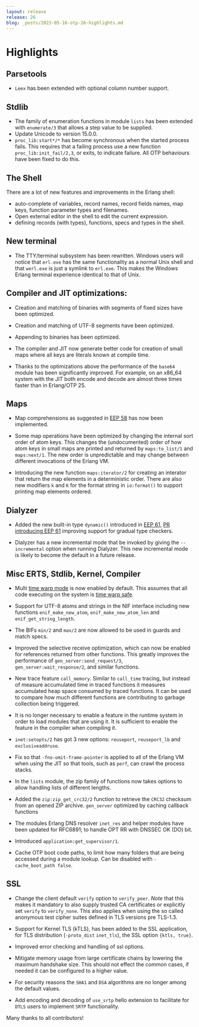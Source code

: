 ```yaml
---
layout: release
release: 26
blog: _posts/2023-05-16-otp-26-highlights.md
---
```


# Highlights

## Parsetools

- `Leex` has been extended with optional column number support.

## Stdlib

- The family of enumeration functions in module `lists` has been extended with `enumerate/3` that allows a step value to be supplied.
- Update Unicode to version 15.0.0.
- `proc_lib:start*/*` has become synchronous when the started process fails. This requires that a failing process use a new function `proc_lib:init_fail/2,3`, or exits, to indicate failure. All OTP behaviours have been fixed to do this.

## The Shell
There are a lot of new features and improvements in the Erlang shell:
- auto-complete of variables, record names, record fields names, map keys, function parameter types and filenames.
- Open external editor in the shell to edit the current expression.
- defining records (with types), functions, specs and types in the shell.

## New terminal
- The TTY/terminal subsystem has been rewritten. Windows users will notice that `erl.exe` has the same functionality as a normal Unix shell and that `werl.exe` is just a symlink to `erl.exe`.  This makes the Windows Erlang terminal  experience identical to that of Unix.

## Compiler and JIT optimizations:

- Creation and matching of binaries with segments of fixed sizes have been optimized.

- Creation and matching of UTF-8 segments have been optimized.

- Appending to binaries has been optimized.

- The compiler and JIT now generate better code for creation of small maps where all keys  are literals known at compile time.

- Thanks to the optimizations above the performance of the `base64` module has been significantly improved. For example, on an x86_64 system with the JIT both encode and  decode are almost three times faster than in Erlang/OTP 25.

## Maps
- Map comprehensions as suggested in [EEP 58](https://www.erlang.org/eeps/eep-0058) has now been implemented.

- Some map operations have been optimized by changing the internal sort order of atom keys. 
  This changes the (undocumented) order of how atom keys in small maps are printed and returned by `maps:to_list/1` and `maps:next/1`. The new order is unpredictable and may change between different invocations of the Erlang VM.

- Introducing the new function `maps:iterator/2` for creating an interator that return the map elements in a deterministic order.
  There are also new modifiers `k` and `K` for the format string in `io:format()` to support printing map elements ordered.

## Dialyzer

- Added the new built-in type `dynamic()` introduced in [EEP 61](https://www.erlang.org/eeps/eep-0061), [PR introducing EEP 61](https://github.com/erlang/eep/pull/44) improving support for gradual type checkers.

- Dialyzer has a new incremental mode that be invoked by giving the `--incremental` option when running Dialyzer.
  This new incremental mode is likely to become the default in a future release.

## Misc ERTS, Stdlib, Kernel, Compiler
- Multi [time warp mode](https://www.erlang.org/doc/apps/erts/time_correction.html#time-warp-modes) is now enabled by default.
  This assumes that all code executing on the system is  [time warp safe](https://www.erlang.org/doc/apps/erts/time_correction.html#time-warp-safe-code).

- Support for UTF-8 atoms and strings in the NIF
  interface including new functions `enif_make_new_atom`,  `enif_make_new_atom_len` and `enif_get_string_length`.

- The BIFs `min/2` and `max/2` are now allowed to be used in guards and match specs.

- Improved the selective receive optimization, which can now be enabled for references returned from other
  functions. This greatly improves the performance of  `gen_server:send_request/3`, `gen_server:wait_response/2`, and similar functions.

- New trace feature `call_memory`. Similar to `call_time`  tracing, but instead of measure accumulated time in traced functions it measures accumulated heap space consumed by traced functions. It can be used to compare how much different functions are contributing to garbage collection being triggered.

- It is no longer necessary to enable a feature in the runtime system in order to load modules that are using it. 
It is sufficient to enable the feature in the compiler when compiling it.

- `inet:setopts/2` has got 3 new options: `reuseport`, `reuseport_lb` and `exclusiveaddruse`.

- Fix so that `-fno-omit-frame-pointer` is applied to all of the Erlang VM when using the JIT so that tools, such as `perf`, can crawl the process stacks.

- In the `lists` module, the zip family of functions now takes options to allow handling lists of different lengths.

- Added the `zip:zip_get_crc32/2` function to retrieve the `CRC32` checksum from an opened ZIP archive.
`gen_server` optimized by caching callback functions

- The modules Erlang DNS resolver `inet_res` and helper modules have been updated for RFC6891; to handle OPT RR with DNSSEC OK (DO) bit.

- Introduced `application:get_supervisor/1`.

- Cache OTP boot code paths, to limit how many folders that are being accessed during a module lookup. Can be disabled with `-cache_boot_path false`. 

## SSL

- Change the client default `verify` option to `verify_peer`.
    *Note* that this makes it mandatory to also supply trusted CA certificates or explicitly set `verify` to `verify_none`. This also applies when using the so called anonymous test cipher suites defined in TLS versions pre TLS-1.3.

- Support for Kernel TLS (kTLS), has been added to the SSL application, for TLS distribution (`-proto_dist` `inet_tls`), the SSL option `{ktls, true}`. 
- Improved error checking and handling of ssl options.
- Mitigate memory usage from large certificate chains by lowering the maximum handshake size. This should not effect the common cases, if needed it can be configured to a higher value.

- For security reasons the `SHA1` and `DSA` algorithms are no longer among the default values.

- Add encoding and decoding of `use_srtp` hello extension to facilitate for `DTLS` users to implement `SRTP` functionality.

Many thanks to all contributors!

